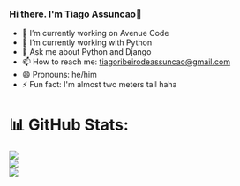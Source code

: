 ### Hi there. I'm Tiago Assuncao👋


- 🔭 I’m currently working on Avenue Code
- 🌱 I’m currently working with Python
- 💬 Ask me about Python and Django
- 📫 How to reach me: tiagoribeirodeassuncao@gmail.com
- 😄 Pronouns: he/him
- ⚡ Fun fact: I'm almost two meters tall haha

# 📊 GitHub Stats:
![](https://github-readme-stats.vercel.app/api?username=tiagoassuncao&theme=merko&hide_border=true&include_all_commits=true&count_private=true)<br/>
![](https://github-readme-streak-stats.herokuapp.com/?user=tiagoassuncao&theme=merko&hide_border=true&count_private=true&include_all_commits=true)<br/>
![](https://github-readme-stats.vercel.app/api/top-langs/?username=tiagoassuncao&theme=merko&hide_border=true&include_all_commits=true&count_private=true&hide=tex,javascript,css,matlab,php,html)
